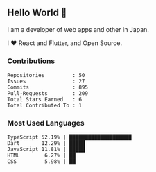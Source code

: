 ## Hello World 👋

I am a developer of web apps and other in Japan.

I ❤️ React and Flutter, and Open Source.

### Contributions

<!-- contributions start -->

    Repositories         : 50
    Issues               : 27
    Commits              : 895
    Pull-Requests        : 209
    Total Stars Earned   : 6
    Total Contributed To : 1

<!-- contributions end -->

### Most Used Languages

<!-- most-used-languages start -->

    TypeScript 52.19% | ████████████████████
    Dart       12.29% | █████
    JavaScript 11.81% | █████
    HTML        6.27% | ██
    CSS         5.98% | ██

<!-- most-used-languages end -->
